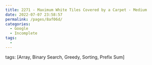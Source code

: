 ```yaml
---
title: 2271 - Maximum White Tiles Covered by a Carpet - Medium
date: 2022-07-07 23:58:57
permalink: /pages/8af06d/
categories:
  - Google
  - Incomplete
tags:
  - 
---
```

tags: [Array, Binary Search, Greedy, Sorting, Prefix Sum]